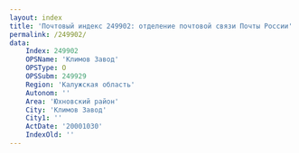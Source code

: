 ```yaml
---
layout: index
title: 'Почтовый индекс 249902: отделение почтовой связи Почты России'
permalink: /249902/
data:
    Index: 249902
    OPSName: 'Климов Завод'
    OPSType: О
    OPSSubm: 249929
    Region: 'Калужская область'
    Autonom: ''
    Area: 'Юхновский район'
    City: 'Климов Завод'
    City1: ''
    ActDate: '20001030'
    IndexOld: ''
---
```

